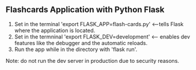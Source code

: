 ## Flashcards Application with Python Flask

1. Set in the terminal 'export FLASK_APP=flash-cards.py' <--tells Flask where the application is located.
2. Set in the termninal 'export FLASK_DEV=development' <-- enables dev features like the debugger and the automatic reloads.
3. Run the app while in the directory with 'flask run'.

Note: do not run the dev server in production due to security reasons.